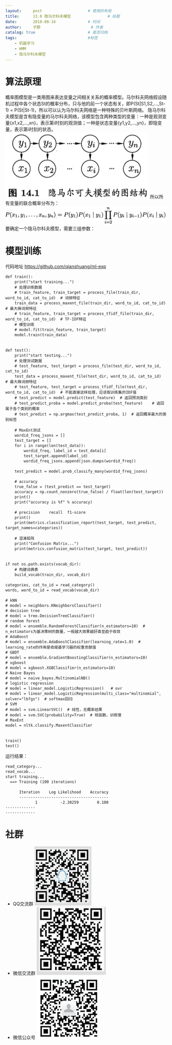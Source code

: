 ```yaml
---
layout:     post   				    # 使用的布局
title:      13.0 隐马尔科夫模型 				# 标题 
date:       2018-08-16 				# 时间
author:     子颢 						# 作者
catalog: true 						# 是否归档
tags:								#标签
    - 机器学习
    - HMM
    - 隐马尔科夫模型
---
```


# 算法原理

概率图模型是一类用图来表达变量之间相关关系的概率模型。马尔科夫网络假设随机过程中各个状态St的概率分布，只与他的前一个状态有关，即P(St|S1,S2,...,St-1) = P(St|St-1)，所以可以认为马尔科夫网络是一种特殊的贝叶斯网络。
隐马尔科夫模型是含有隐变量的马尔科夫网络，该模型包含两种类型的变量：一种是观测变量{x1,x2,...,xn}，表示第i时刻的观测值；一种是状态变量{y1,y2,...,yn}，即隐变量，表示第i时刻的状态。
![HMM](/img/HMM-01.png)
所以所有变量的联合概率分布为：
![HMM](/img/HMM-02.png)
要确定一个隐马尔科夫模型，需要三组参数：























# 模型训练

代码地址 <a href="https://github.com/qianshuang/ml-exp" target="_blank">https://github.com/qianshuang/ml-exp</a>

```
def train():
    print("start training...")
    # 处理训练数据
    # train_feature, train_target = process_file(train_dir, word_to_id, cat_to_id)  # 词频特征
    train_data = process_maxent_file(train_dir, word_to_id, cat_to_id)  # 最大熵词频特征
    # train_feature, train_target = process_tfidf_file(train_dir, word_to_id, cat_to_id)  # TF-IDF特征
    # 模型训练
    # model.fit(train_feature, train_target)
    model.train(train_data)


def test():
    print("start testing...")
    # 处理测试数据
    # test_feature, test_target = process_file(test_dir, word_to_id, cat_to_id)
    test_data = process_maxent_file(test_dir, word_to_id, cat_to_id)  # 最大熵词频特征
    # test_feature, test_target = process_tfidf_file(test_dir, word_to_id, cat_to_id)  # 不能直接这样处理，应该取训练集的IDF值
    # test_predict = model.predict(test_feature)  # 返回预测类别
    # test_predict_proba = model.predict_proba(test_feature)    # 返回属于各个类别的概率
    # test_predict = np.argmax(test_predict_proba, 1)  # 返回概率最大的类别标签

    # MaxEnt测试
    wordid_freq_jsons = []
    test_target = []
    for i in range(len(test_data)):
        wordid_freq, label_id = test_data[i]
        test_target.append(label_id)
        wordid_freq_jsons.append(json.dumps(wordid_freq))

    test_predict = model.prob_classify_many(wordid_freq_jsons)

    # accuracy
    true_false = (test_predict == test_target)
    accuracy = np.count_nonzero(true_false) / float(len(test_target))
    print()
    print("accuracy is %f" % accuracy)

    # precision    recall  f1-score
    print()
    print(metrics.classification_report(test_target, test_predict, target_names=categories))

    # 混淆矩阵
    print("Confusion Matrix...")
    print(metrics.confusion_matrix(test_target, test_predict))


if not os.path.exists(vocab_dir):
    # 构建词典表
    build_vocab(train_dir, vocab_dir)

categories, cat_to_id = read_category()
words, word_to_id = read_vocab(vocab_dir)

# kNN
# model = neighbors.KNeighborsClassifier()
# decision tree
# model = tree.DecisionTreeClassifier()
# random forest
# model = ensemble.RandomForestClassifier(n_estimators=10)  # n_estimators为基决策树的数量，一般越大效果越好直至趋于收敛
# AdaBoost
# model = ensemble.AdaBoostClassifier(learning_rate=1.0)  # learning_rate的作用是收缩基学习器的权重贡献值
# GBDT
# model = ensemble.GradientBoostingClassifier(n_estimators=10)
# xgboost
# model = xgboost.XGBClassifier(n_estimators=10)
# Naive Bayes
# model = naive_bayes.MultinomialNB()
# logistic regression
# model = linear_model.LogisticRegression()   # ovr
# model = linear_model.LogisticRegression(multi_class="multinomial", solver="lbfgs")  # softmax回归
# SVM
# model = svm.LinearSVC()  # 线性，无概率结果
# model = svm.SVC(probability=True)  # 核函数，训练慢
# MaxEnt
model = nltk.classify.MaxentClassifier


train()
test()
```
运行结果：
```
read_category...
read_vocab...
start training...
  ==> Training (100 iterations)

      Iteration    Log Likelihood    Accuracy
      ---------------------------------------
             1          -2.30259        0.100
·············
·············
```

# 社群

- QQ交流群
	![562929489](/img/qq_ewm.png)
- 微信交流群
	![562929489](/img/wx_ewm.png)
- 微信公众号
	![562929489](/img/wxgzh_ewm.png)